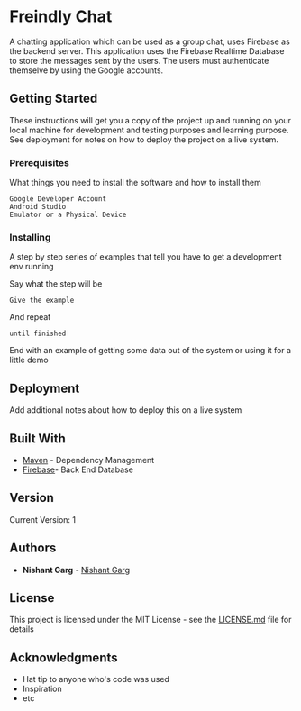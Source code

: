 # Freindly Chat

A chatting application which can be used as a group chat, uses Firebase as the backend server. This application uses the Firebase Realtime Database to store the messages sent by the users. The users must authenticate themselve by using the Google accounts.  

## Getting Started

These instructions will get you a copy of the project up and running on your local machine for development and testing purposes and learning purpose. See deployment for notes on how to deploy the project on a live system.

### Prerequisites

What things you need to install the software and how to install them

```
Google Developer Account
Android Studio
Emulator or a Physical Device
```

### Installing

A step by step series of examples that tell you have to get a development env running

Say what the step will be

```
Give the example
```

And repeat

```
until finished
```

End with an example of getting some data out of the system or using it for a little demo

## Deployment

Add additional notes about how to deploy this on a live system

## Built With

* [Maven](https://maven.apache.org/) - Dependency Management
* [Firebase](https://firebase.google.com/)- Back End Database

## Version

Current Version: 1
## Authors

* **Nishant Garg**  - [Nishant Garg](https://github.com/GargNishant)

## License

This project is licensed under the MIT License - see the [LICENSE.md](LICENSE.md) file for details

## Acknowledgments

* Hat tip to anyone who's code was used
* Inspiration
* etc

